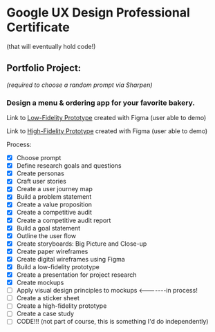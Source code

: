 # Google UX Design Professional Certificate
(that will eventually hold code!)

## Portfolio Project: 
*(required to choose a random prompt via Sharpen)*
### Design a menu & ordering app for your favorite bakery. 
Link to [Low-Fidelity Prototype](https://www.figma.com/proto/99Y631GT8ZoZdbB85gILgB/Untitled?type=design&node-id=216-679&scaling=min-zoom&page-id=216%3A557&starting-point-node-id=216%3A679) created with Figma (user able to demo)

Link to [High-Fidelity Prototype]([https://www.figma.com/proto/99Y631GT8ZoZdbB85gILgB/Untitled?type=design&node-id=216-679&scaling=min-zoom&page-id=216%3A557&starting-point-node-id=216%3A679](https://www.figma.com/proto/99Y631GT8ZoZdbB85gILgB/Untitled?type=design&node-id=258-305&scaling=scale-down&page-id=258%3A290&starting-point-node-id=258%3A305)) created with Figma (user able to demo)

Process:
- [x] Choose prompt
- [x] Define research goals and questions
- [x] Create personas
- [x] Craft user stories
- [x] Create a user journey map
- [x] Build a problem statement
- [x] Create a value proposition
- [x] Create a competitive audit
- [x] Create a competitive audit report
- [x] Build a goal statement
- [x] Outline the user flow
- [x] Create storyboards: Big Picture and Close-up
- [x] Create paper wireframes
- [x] Create digital wireframes using Figma
- [x] Build a low-fidelity prototype
- [x] Create a presentation for project research
- [x] Create mockups
- [ ] Apply visual design principles to mockups <-------in process!
- [ ] Create a sticker sheet
- [ ] Create a high-fidelity prototype
- [ ] Create a case study
- [ ] CODE!!! (not part of course, this is something I'd do independently)
